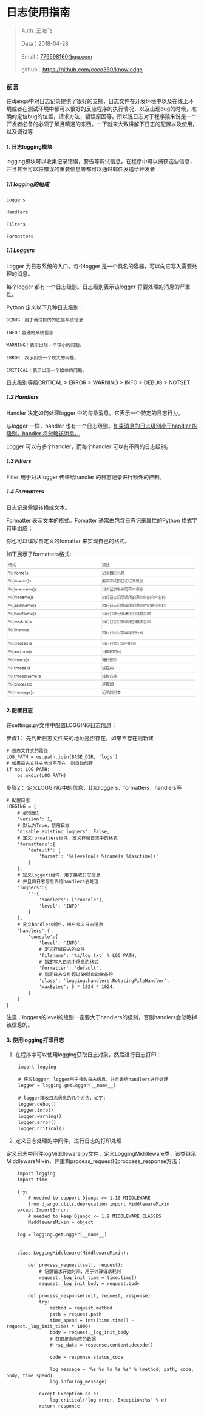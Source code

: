 
# 日志使用指南

>Auth: 王海飞
>
>Data：2018-04-28
>
>Email：779598160@qq.com
>
>github：https://github.com/coco369/knowledge 

### 前言
在django中对日志记录提供了很好的支持，日志文件在开发环境中以及在线上环境或者在测试环境中都可以很好的反应程序的执行情况，以及出现bug的时候，准确的定位bug的位置，请求方法，错误原因等。所以说日志对于程序猿来说是一个开发者必备的必须了解且精通的东西。一下就来大致讲解下日志的配置以及使用，以及调试等


#### 1. 日志logging模块

logging模块可以收集记录错误，警告等调试信息，在程序中可以捕获这些信息，并且甚至可以将错误的重要信息等都可以通过邮件发送给开发者

##### 1.1 logging的组成

	Loggers
	
	Handlers

	Filters

	Formatters

##### 1.1 Loggers
	
Logger 为日志系统的入口。每个logger 是一个具名的容器，可以向它写入需要处理的消息。

每个logger 都有一个日志级别。日志级别表示该logger 将要处理的消息的严重性。

Python 定义以下几种日志级别：

	DEBUG：用于调试目的的底层系统信息

	INFO：普通的系统信息

	WARNING：表示出现一个较小的问题。

	ERROR：表示出现一个较大的问题。

	CRITICAL：表示出现一个致命的问题。

日志级别等级CRITICAL > ERROR > WARNING > INFO > DEBUG > NOTSET

##### 1.2 Handlers

Handler 决定如何处理logger 中的每条消息。它表示一个特定的日志行为。

与logger 一样，handler 也有一个日志级别。<u>如果消息的日志级别小于handler 的级别，handler 将忽略该消息。</u>

Logger 可以有多个handler，而每个handler 可以有不同的日志级别。

##### 1.3 Filters

Filter 用于对从logger 传递给handler 的日志记录进行额外的控制。

##### 1.4 Formatters

日志记录需要转换成文本。

Formatter 表示文本的格式。Fomatter 通常由包含日志记录属性的Python 格式字符串组成；

你也可以编写自定义的fomatter 来实现自己的格式。

如下展示了formatters格式:
![图](images/django_logging_model.png)


#### 2.配置日志

在settings.py文件中配置LOGGING日志信息：

步骤1： 先判断日志文件夹的地址是否存在，如果不存在则新建
	
	# 日志文件夹的路径
	LOG_PATH = os.path.join(BASE_DIR, 'logs')
	# 如果日志文件夹地址不存在，则自动创建
	if not LOG_PATH:
	    os.mkdir(LOG_PATH)

步骤2： 定义LOGGING中的信息，比如loggers，formatters，handlers等

	# 配置日志
	LOGGING = {
	    # 必须是1
	    'version': 1,
	    # 默认为True，禁用日志
	    'disable_existing_loggers': False,
	    # 定义formatters组件，定义存储日志中的格式
	    'formatters':{
	        'default': {
	            'format': '%(levelno)s %(name)s %(asctime)s'
	        }
	    },
	    # 定义loggers组件，用于接收日志信息
	    # 并且将日志信息丢给handlers去处理
	    'loggers':{
	        '':{
	            'handlers': ['console'],
	            'level': 'INFO'
	        }
	    },
	    # 定义handlers组件，用户写入日志信息
	    'handlers':{
	        'console':{
	            'level': 'INFO',
	            # 定义存储日志的文件
	            'filename': '%s/log.txt' % LOG_PATH,
	            # 指定写入日志中信息的格式
	            'formatter': 'default',
	            # 指定日志文件超过5M就自动做备份
	            'class': 'logging.handlers.RotatingFileHandler',
	            'maxBytes': 5 * 1024 * 1024,
	        }
	    }
	}


注意：loggers的level的级别一定要大于handlers的级别，否则handlers会忽略掉该信息的。

#### 3. 使用logging打印日志

1. 在程序中可以使用logging获取日志对象，然后进行日志打印：
	
		import logging
	
		# 获取logger，logger用于接收日志信息，并且丢给handlers进行处理
		logger = logging.getLogger(__name__)
	
		# logger接收日志信息的几个方法，如下:
		logger.debug()
		logger.info()
		logger.warning()
		logger.error()
		logger.critical()

2. 定义日志处理的中间件，进行日志的打印处理

定义日志中间件logMiddleware.py文件，定义LoggingMiddleware类，该类继承MiddlewareMixin，并重构process_request和proccess_response方法：

		import logging
		import time
		
		try:
		    # needed to support Django >= 1.10 MIDDLEWARE
		    from django.utils.deprecation import MiddlewareMixin
		except ImportError:
		    # needed to keep Django <= 1.9 MIDDLEWARE_CLASSES
		    MiddlewareMixin = object
		
		log = logging.getLogger(__name__)
		
		
		class LoggingMiddleware(MiddlewareMixin):
		
		    def process_request(self, request):
		        # 记录请求开始时间，用于计算请求耗时
		        request._log_init_time = time.time()
		        request._log_init_body = request.body
		
		    def process_response(self, request, response):
		        try:
		            method = request.method
		            path = request.path
		            time_spend = int((time.time() - request._log_init_time) * 1000)
		            body = request._log_init_body
		            # 获取反向响应的数据
		            # rsp_data = response.content.decode()
		
		            code = response.status_code
		
		            log_message = '%s %s %s %s %s' % (method, path, code, body, time_spend)
		            log.info(log_message)
		
		        except Exception as e:
		            log.critical('log error, Exception:%s' % e)
		        return response
		

